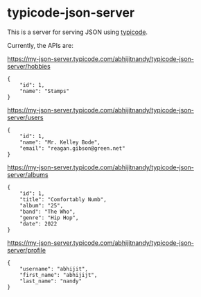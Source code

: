 # typicode-json-server

This is a server for serving JSON using [typicode](https://my-json-server.typicode.com).

Currently, the APIs are:

https://my-json-server.typicode.com/abhijitnandy/typicode-json-server/hobbies

```
{
	"id": 1,
	"name": "Stamps"
}
```



https://my-json-server.typicode.com/abhijitnandy/typicode-json-server/users

```
{
	"id": 1,
	"name": "Mr. Kelley Bode",
	"email": "reagan.gibson@green.net"
}
```


https://my-json-server.typicode.com/abhijitnandy/typicode-json-server/albums

```
{
	"id": 1,
	"title": "Comfortably Numb",
	"album": "25",
	"band": "The Who",
	"genre": "Hip Hop",
	"date": 2022
}
```


https://my-json-server.typicode.com/abhijitnandy/typicode-json-server/profile

```
{
	"username": "abhijit",
	"first_name": "abhijijt",
	"last_name": "nandy"
}
```
